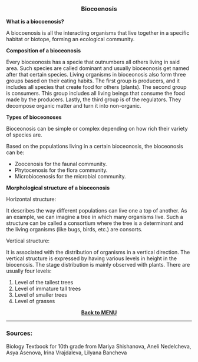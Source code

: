 <div align="center">
  <h3>Biocoenosis</h3>
</div>

**What is a biocoenosis?** 

A biocoenosis is all the interacting organisms that live together in a specific habitat or biotope, forming an ecological community.

**Composition of a bioceonosis**

Every bioceonosis has a specie that outnumbers all others living in said area. Such species are called dominant and usually bioceonosis get named after that certain species. Living organisms in bioceonosis also form three groups based on their eating habits. The first group is producers, and it includes all species that create food for others (plants). The second group is consumers. This group includes all living beings that consume the food made by the producers. Lastly, the third group is of the regulators. They decompose organic matter and turn it into non-organic.

**Types of bioceonoses**

Bioceonosis can be simple or complex depending on how rich their variety of species are.

Based on the populations living in a certain bioceonosis, the bioceonosis can be:

- Zoocenosis for the faunal community.
- Phytocenosis for the flora community.
- Microbiocenosis for the microbial community.

**Morphological structure of a bioceonosis**

Horizontal structure:

It describes the way different populations can live one a top of another. As an example, we can imagine a tree in which many organisms live. Such a structure can be called a consortium where the tree is a determinant and the living organisms (like bugs, birds, etc.) are consorts.

Vertical structure:

It is associated with the distribution of organisms in a vertical direction. The vertical structure is expressed by having various levels in height in the biocenosis. The stage distribution is mainly observed with plants. There are usually four levels:

1. Level of the tallest trees
1. Level of immature tall trees
1. Level of smaller trees
1. Level of grasses

**<p align="center"><a href="https://github.com/codingburgas/2122-10-biology-YVSimeonova19/tree/main/documents/lesson%20materials">Back to MENU</a></p>**

<hr>
<h3>Sources:</h3>
<p>Biology Textbook for 10th grade from Mariya Shishanova, Aneli Nedelcheva, Asya Asenova, Irina Vrajdaleva, Lilyana Bancheva</p>